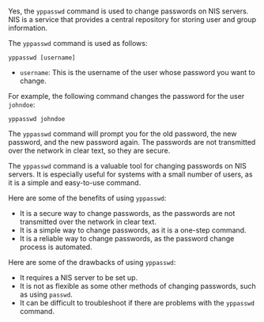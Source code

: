 # 

Yes, the `yppasswd` command is used to change passwords on NIS servers. NIS is a service that provides a central repository for storing user and group information.

The `yppasswd` command is used as follows:

```
yppasswd [username]
```

* `username`: This is the username of the user whose password you want to change.

For example, the following command changes the password for the user `johndoe`:

```
yppasswd johndoe
```

The `yppasswd` command will prompt you for the old password, the new password, and the new password again. The passwords are not transmitted over the network in clear text, so they are secure.

The `yppasswd` command is a valuable tool for changing passwords on NIS servers. It is especially useful for systems with a small number of users, as it is a simple and easy-to-use command.

Here are some of the benefits of using `yppasswd`:

* It is a secure way to change passwords, as the passwords are not transmitted over the network in clear text.
* It is a simple way to change passwords, as it is a one-step command.
* It is a reliable way to change passwords, as the password change process is automated.

Here are some of the drawbacks of using `yppasswd`:

* It requires a NIS server to be set up.
* It is not as flexible as some other methods of changing passwords, such as using `passwd`.
* It can be difficult to troubleshoot if there are problems with the `yppasswd` command.
